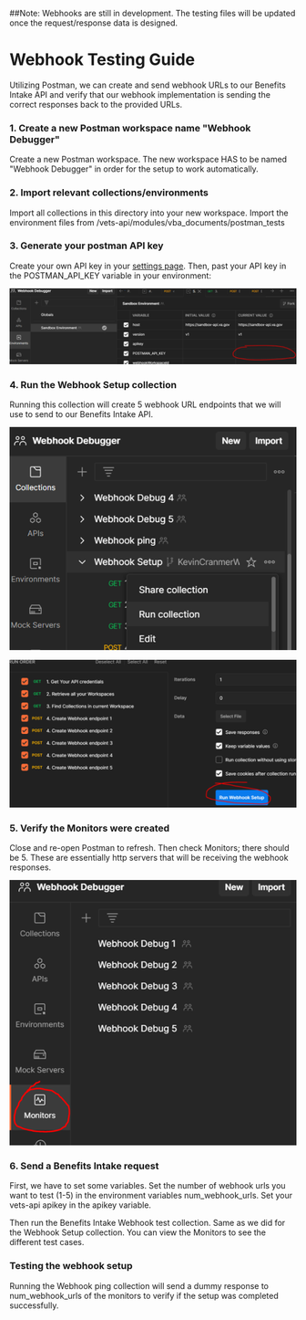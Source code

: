 ##Note: Webhooks are still in development. The testing files will be updated once the request/response data is designed.
# Webhook Testing Guide

Utilizing Postman, we can create and send webhook URLs to our Benefits 
Intake API and verify that our webhook implementation is sending the 
correct responses back to the provided URLs.

### 1. Create a new Postman workspace name "Webhook Debugger"
Create a new Postman workspace. The new workspace HAS to be named 
"Webhook Debugger" in order for the setup to work automatically.

### 2. Import relevant collections/environments
Import all collections in this directory into your new workspace. 
Import the environment files from /vets-api/modules/vba_documents/postman_tests

### 3. Generate your postman API key
Create your own API key in your [settings page](https://postman.co/settings/me/api-keys). 
Then, past your API key in the POSTMAN_API_KEY variable in your environment:

![GitHub Logo](../images/webhook-apikey.PNG)

### 4. Run the Webhook Setup collection
Running this collection will create 5 webhook URL endpoints that we 
will use to send to our Benefits Intake API.

![GitHub Logo](../images/run-webhook-collection.png)

![GitHub Logo](../images/run-webhook-collection2.PNG)

### 5. Verify the Monitors were created
Close and re-open Postman to refresh. Then check Monitors; there should be 5. 
These are essentially http servers that will be receiving the webhook responses.

![GitHub Logo](../images/monitors.PNG)

### 6. Send a Benefits Intake request
First, we have to set some variables. Set the number of webhook urls you 
want to test (1-5) in the environment variables num_webhook_urls. Set your
 vets-api apikey in the apikey variable.


Then run the Benefits Intake Webhook test collection. Same as we did for the Webhook 
Setup collection. You can view the Monitors to see the different test cases.


### Testing the webhook setup
Running the Webhook ping collection will send a dummy response to num_webhook_urls 
of the monitors to verify if the setup was completed successfully.

